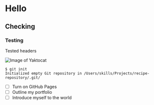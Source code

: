 # Hello
## Checking
### Testing

Tested headers

![Image of Yaktocat](https://octodex.github.com/images/yaktocat.png "Yaktocat Octocat Image")

```
$ git init
Initialized empty Git repository in /Users/skills/Projects/recipe-repository/.git/
```

- [ ] Turn on GitHub Pages
- [ ] Outline my portfolio
- [ ] Introduce myself to the world
